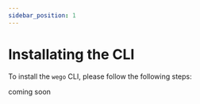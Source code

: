 ```yaml
---
sidebar_position: 1
---
```



# Installating the CLI

To install the `wego` CLI, please follow the following steps:

coming soon
